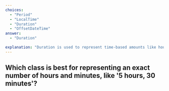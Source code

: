 ```yaml
---
choices:
  - "Period"
  - "LocalTime"
  - "Duration"
  - "OffsetDateTime"
answer:
  - "Duration"

explanation: "Duration is used to represent time-based amounts like hours and minutes."
---
```


## Which class is best for representing an exact number of hours and minutes, like '5 hours, 30 minutes'?
